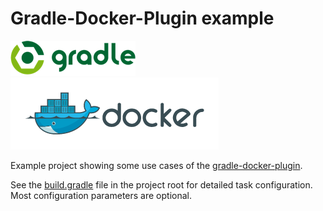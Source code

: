# Gradle-Docker-Plugin example

[![Gradle logo](img/gradle-logo.png)](http://www.gradle.org/)
[![Docker logo](img/docker-logo.png)](http://www.docker.com/)

Example project showing some use cases of the [gradle-docker-plugin](https://github.com/gesellix-docker/gradle-docker-plugin).

See the [build.gradle](https://github.com/gesellix-docker/gradle-docker-plugin-example/blob/master/build.gradle) file in the
project root for detailed task configuration. Most configuration parameters are optional.
